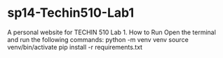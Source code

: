 # sp14-Techin510-Lab1
A personal website for TECHIN 510 Lab 1.
How to Run
Open the terminal and run the following commands:
python -m venv venv
source venv/bin/activate
pip install -r requirements.txt
